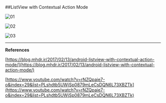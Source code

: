 ##ListView with Contextual Action Mode

![01](https://raw.githubusercontent.com/mhdr/AndroidSamples/master/025/images/Android%20Emulator%20-%20Nexus_5_API_25%3A5554_001.png  "01")

![02](https://raw.githubusercontent.com/mhdr/AndroidSamples/master/025/images/Android%20Emulator%20-%20Nexus_5_API_25%3A5554_002.png  "02")

![03](https://raw.githubusercontent.com/mhdr/AndroidSamples/master/025/images/Android%20Emulator%20-%20Nexus_5_API_25%3A5554_003.png  "03")

***

**References**

[https://blog.mhdr.ir/2017/02/13/android-listview-with-contextual-action-mode/](https://blog.mhdr.ir/2017/02/13/android-listview-with-contextual-action-mode/) 

[https://www.youtube.com/watch?v=rNZQpaie7-o&index=29&list=PLshdtb5UWjSp0879mLeCsDQN6L73XBZTk](https://www.youtube.com/watch?v=rNZQpaie7-o&index=29&list=PLshdtb5UWjSp0879mLeCsDQN6L73XBZTk) 